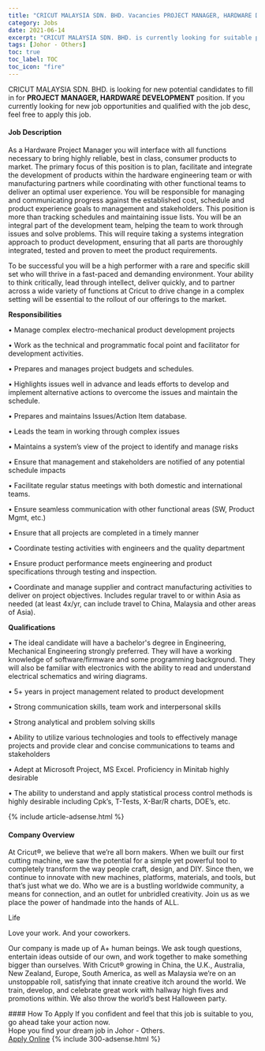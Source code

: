 ```yaml
---
title: "CRICUT MALAYSIA SDN. BHD. Vacancies PROJECT MANAGER, HARDWARE DEVELOPMENT" 
category: Jobs 
date: 2021-06-14 
excerpt: "CRICUT MALAYSIA SDN. BHD. is currently looking for suitable person to fill in the PROJECT MANAGER, HARDWARE DEVELOPMENT which based in Johor - Others" 
tags: [Johor - Others] 
toc: true 
toc_label: TOC 
toc_icon: "fire" 
--- 
```


<p>CRICUT MALAYSIA SDN. BHD. is looking for new potential candidates to fill in for <b>PROJECT MANAGER, HARDWARE DEVELOPMENT</b> position. If you currently looking for new job opportunities and qualified with the job desc, feel free to apply this job.
</p><div><div><h4>Job Description</h4></div><div><div><span><div><p>As a Hardware Project Manager you will interface with all functions necessary to bring highly reliable, best in class, consumer products to market. The primary focus of this position is to plan, facilitate and integrate the development of products within the hardware engineering team or with manufacturing partners while coordinating with other functional teams to deliver an optimal user experience. You will be responsible for managing and communicating progress against the established cost, schedule and product experience goals to management and stakeholders. This position is more than tracking schedules and maintaining issue lists. You will be an integral part of the development team, helping the team to work through issues and solve problems. This will require taking a systems integration approach to product development, ensuring that all parts are thoroughly integrated, tested and proven to meet the product requirements.</p><p>To be successful you will be a high performer with a rare and specific skill set who will thrive in a fast-paced and demanding environment. Your ability to think critically, lead through intellect, deliver quickly, and to partner across a wide variety of functions at Cricut to drive change in a complex setting will be essential to the rollout of our offerings to the market.</p><p><strong>Responsibilities</strong></p><p>&#8226; Manage complex electro-mechanical product development projects</p><p>&#8226; Work as the technical and programmatic focal point and facilitator for development activities.</p><p>&#8226; Prepares and manages project budgets and schedules.</p><p>&#8226; Highlights issues well in advance and leads efforts to develop and implement alternative actions to overcome the issues and maintain the schedule.</p><p>&#8226; Prepares and maintains Issues/Action Item database.</p><p>&#8226; Leads the team in working through complex issues</p><p>&#8226; Maintains a system&#8217;s view of the project to identify and manage risks</p><p>&#8226; Ensure that management and stakeholders are notified of any potential schedule impacts</p><p>&#8226; Facilitate regular status meetings with both domestic and international teams.</p><p>&#8226; Ensure seamless communication with other functional areas (SW, Product Mgmt, etc.)</p><p>&#8226; Ensure that all projects are completed in a timely manner</p><p>&#8226; Coordinate testing activities with engineers and the quality department</p><p>&#8226; Ensure product performance meets engineering and product specifications through testing and inspection.</p><p>&#8226; Coordinate and manage supplier and contract manufacturing activities to deliver on project objectives. Includes regular travel to or within Asia as needed (at least 4x/yr, can include travel to China, Malaysia and other areas of Asia).</p><p><strong>Qualifications</strong></p><p>&#8226; The ideal candidate will have a bachelor's degree in Engineering, Mechanical Engineering strongly preferred. They will have a working knowledge of software/firmware and some programming background. They will also be familiar with electronics with the ability to read and understand electrical schematics and wiring diagrams.</p><p>&#8226; 5+ years in project management related to product development</p><p>&#8226; Strong communication skills, team work and interpersonal skills</p><p>&#8226; Strong analytical and problem solving skills</p><p>&#8226; Ability to utilize various technologies and tools to effectively manage projects and provide clear and concise communications to teams and stakeholders</p><p>&#8226; Adept at Microsoft Project, MS Excel. Proficiency in Minitab highly desirable</p><p>&#8226; The ability to understand and apply statistical process control methods is highly desirable including Cpk&#8217;s, T-Tests, X-Bar/R charts, DOE&#8217;s, etc.</p></div></span></div></div></div> 
{% include article-adsense.html %} 
<div><div><h4>Company Overview</h4></div><div><div><span><div><p>At Cricut&#174;, we believe that we&#8217;re all born makers. When we built our first cutting machine, we saw the potential for a simple yet powerful tool to completely transform the way people craft, design, and DIY. Since then, we continue to innovate with new machines, platforms, materials, and tools, but that&#8217;s just what we do. Who we are is a bustling worldwide community, a means for connection, and an outlet for unbridled creativity. Join us as we place the power of handmade into the hands of ALL.</p><p>Life</p><p>Love your work. And your coworkers.</p><p>Our company is made up of A+ human beings. We ask tough questions, entertain ideas outside of our own, and work together to make something bigger than ourselves. With Cricut&#174; growing in China, the U.K., Australia, New Zealand, Europe, South America, as well as Malaysia we&#8217;re on an unstoppable roll, satisfying that innate creative itch around the world. We train, develop, and celebrate great work with hallway high fives and promotions within. We also throw the world&#8217;s best Halloween party.</p></div></span></div></div></div> 
#### How To Apply 
If you confident and feel that this job is suitable to you, go ahead take your action now. <br/> 
Hope you find your dream job in Johor - Others. <br/> 
<a href="https://www.jobstreet.com.my/en/job/project-manager-hardware-development-4590021?jobId=jobstreet-my-job-4590021&" class="btn btn--info" target="_blank" rel="nofollow noopenner">Apply Online</a> 
{% include 300-adsense.html %} 